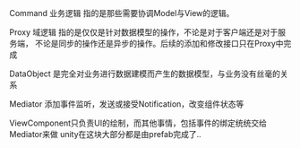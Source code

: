 ﻿

Command 业务逻辑  指的是那些需要协调Model与View的逻辑。

Proxy 域逻辑 指的是仅仅是针对数据模型的操作，不论是对于客户端还是对于服务端，
不论是同步的操作还是异步的操作。后续的添加和修改接口只在Proxy中完成


DataObject 是完全对业务进行数据建模而产生的数据模型，与业务没有丝毫的关系


Mediator 添加事件监听，发送或接受Notification，改变组件状态等

ViewComponent只负责UI的绘制，而其他事情，包括事件的绑定统统交给Mediator来做
unity在这块大部分都是由prefab完成了..